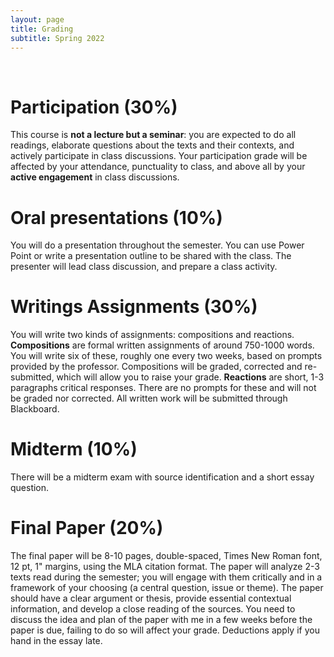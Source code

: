 ```yaml
---
layout: page
title: Grading
subtitle: Spring 2022
---
```


<br>

# Participation (30%)

This course is **not a lecture but a seminar**: you are expected to do all readings, elaborate questions about the texts and their contexts, and actively participate in class discussions. Your participation grade will be affected by your attendance, punctuality to class, and above all by your **active engagement** in class discussions.

# Oral presentations (10%)
You will do a presentation throughout the semester. You can use Power Point or write a presentation outline to be shared with the class. The presenter will lead class discussion, and prepare a class activity. 

# Writings Assignments (30%)

You will write two kinds of assignments: compositions and reactions. **Compositions** are formal written assignments of around 750-1000 words. You will write six of these, roughly one every two weeks, based on prompts provided by the professor. Compositions will be graded, corrected and re-submitted, which will allow you to raise your grade. **Reactions** are short, 1-3 paragraphs critical responses. There are no prompts for these and will not be graded nor corrected. All written work will be submitted through Blackboard.

# Midterm (10%)

There will be a midterm exam with source identification and a short essay question.

# Final Paper (20%)

The final paper will be 8-10 pages, double-spaced, Times New Roman font, 12 pt, 1" margins, using the MLA citation format. The paper will analyze 2-3 texts read during the semester; you will engage with them critically and in a framework of your choosing (a central question, issue or theme). The paper should have a clear argument or thesis, provide essential contextual information, and develop a close reading of the sources. You need to discuss the idea and plan of the paper with me in a few weeks before the paper is due, failing to do so will affect your grade. Deductions apply if you hand in the essay late.
